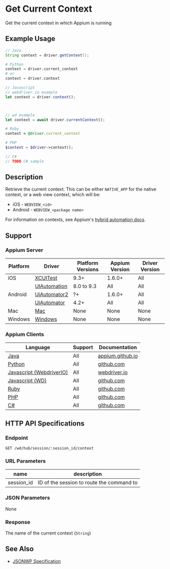 # Get Current Context

Get the current context in which Appium is running
## Example Usage

```java
// Java
String context = driver.getContext();

```

```python
# Python
context = driver.current_context
# or
context = driver.context

```

```javascript
// Javascript
// webdriver.io example
let context = driver.context();



// wd example
let context = await driver.currentContext();

```

```ruby
# Ruby
context = @driver.current_context

```

```php
# PHP
$context = $driver->context();

```

```csharp
// C#
// TODO C# sample

```


## Description

Retrieve the current context. This can be either `NATIVE_APP` for the native context, or a web view context, which will be:

  * iOS - `WEBVIEW_<id>`
  * Android - `WEBVIEW_<package name>`


For information on contexts, see Appium's [hybrid automation docs](/docs/en/writing-running-appium/web/hybrid.md).


## Support

### Appium Server

|Platform|Driver|Platform Versions|Appium Version|Driver Version|
|--------|----------------|------|--------------|--------------|
| iOS | [XCUITest](/docs/en/drivers/ios-xcuitest.md) | 9.3+ | 1.6.0+ | All |
|  | [UIAutomation](/docs/en/drivers/ios-uiautomation.md) | 8.0 to 9.3 | All | All |
| Android | [UiAutomator2](/docs/en/drivers/android-uiautomator2.md) | ?+ | 1.6.0+ | All |
|  | [UiAutomator](/docs/en/drivers/android-uiautomator.md) | 4.2+ | All | All |
| Mac | [Mac](/docs/en/drivers/mac.md) | None | None | None |
| Windows | [Windows](/docs/en/drivers/windows.md) | None | None | None |

### Appium Clients

|Language|Support|Documentation|
|--------|-------|-------------|
|[Java](https://github.com/appium/java-client/releases/latest)| All |  [appium.github.io](http://appium.github.io/java-client/io/appium/java_client/AppiumDriver.html#getContext--)  |
|[Python](https://github.com/appium/python-client/releases/latest)| All |  [github.com](https://github.com/appium/python-client/blob/master/README.md#switching-between-native-and-webview)  |
|[Javascript (WebdriverIO)](http://webdriver.io/index.html)| All |  [webdriver.io](http://webdriver.io/api/mobile/context.html)  |
|[Javascript (WD)](https://github.com/admc/wd/releases/latest)| All |  [github.com](https://github.com/admc/wd/blob/master/doc/api.md)  |
|[Ruby](https://github.com/appium/ruby_lib/releases/latest)| All |  [github.com](https://github.com/appium/ruby_lib)  |
|[PHP](https://github.com/appium/php-client/releases/latest)| All |  [github.com](https://github.com/appium/php-client/)  |
|[C#](https://github.com/appium/appium-dotnet-driver/releases/latest)| All |  [github.com](https://github.com/appium/appium-dotnet-driver/)  |

## HTTP API Specifications

### Endpoint

`GET /wd/hub/session/:session_id/context`

### URL Parameters

|name|description|
|----|-----------|
|session_id|ID of the session to route the command to|

### JSON Parameters

None

### Response

The name of the current context (`String`)

## See Also

* [JSONWP Specification](https://github.com/SeleniumHQ/mobile-spec/blob/master/spec-draft.md#webviews-and-other-contexts)

